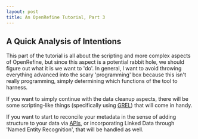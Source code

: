 ```yaml
---
layout: post
title: An OpenRefine Tutorial, Part 3
---
```


## A Quick Analysis of Intentions

This part of the tutorial is all about the scripting and more complex aspects of OpenRefine, but since this aspect is a potential rabbit hole, we should figure out what it is we want to 'do'. In general, I want to avoid throwing everything advanced into the scary 'programming' box because this isn't really programming, simply determining which functions of the tool to harness.    

If you want to simply continue with the data cleanup aspects, there will be some scripting-like things (specifically using [GREL](https://github.com/OpenRefine/OpenRefine/wiki/General-Refine-Expression-Language)) that will come in handy.  

If you want to start to reconcile your metadata in the sense of adding structure to your data via [APIs](https://en.wikipedia.org/wiki/API), or incorporating Linked Data through 'Named Entity Recognition', that will be handled as well.   

## 